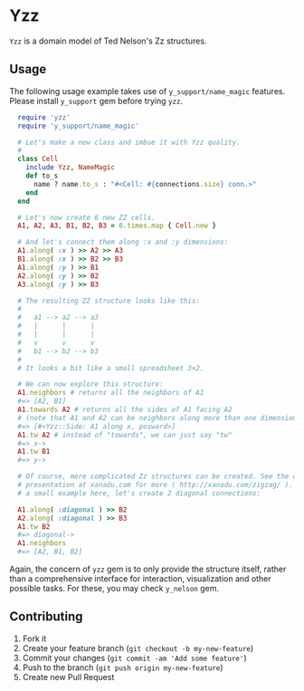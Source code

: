 # Yzz

`Yzz` is a domain model of Ted Nelson's Zz structures. 

## Usage

The following usage example takes use of `y_support/name_magic` features.
Please install `y_support` gem before trying `yzz`.
```ruby
  require 'yzz'
  require 'y_support/name_magic'

  # Let's make a new class and imbue it with Yzz quality.
  #
  class Cell
    include Yzz, NameMagic
    def to_s
      name ? name.to_s : "#<Cell: #{connections.size} conn.>"
    end
  end

  # Let's now create 6 new ZZ cells.
  A1, A2, A3, B1, B2, B3 = 6.times.map { Cell.new }

  # And let's connect them along :x and :y dimensions:
  A1.along( :x ) >> A2 >> A3
  B1.along( :x ) >> B2 >> B3
  A1.along( :y ) >> B1
  A2.along( :y ) >> B2
  A3.along( :y ) >> B3

  # The resulting ZZ structure looks like this:
  #
  #   a1 --> a2 --> a3
  #   |      |      |
  #   |      |      |
  #   v      v      v
  #   b1 --> b2 --> b3
  #
  # It looks a bit like a small spreadsheet 3×2.

  # We can now explore this structure:
  A1.neighbors # returns all the neighbors of A1
  #=> [A2, B1]
  A1.towards A2 # returns all the sides of A1 facing A2
  # (note that A1 and A2 can be neighbors along more than one dimension)
  #=> [#<Yzz::Side: A1 along x, posward>]
  A1.tw A2 # instead of "towards", we can just say "tw"
  #=> x->
  A1.tw B1
  #=> y->

  # Of course, more complicated Zz structures can be created. See the online
  # presentation at xanadu.com for more ( http://xanadu.com/zigzag/ ). For
  # a small example here, let's create 2 diagonal connections:

  A1.along( :diagonal ) >> B2
  A2.along( :diagonal ) >> B3
  A1.tw B2
  #=> diagonal->
  A1.neighbors
  #=> [A2, B1, B2]
```

Again, the concern of `yzz` gem is to only provide the structure itself,
rather than a comprehensive interface for interaction, visualization and
other possible tasks. For these, you may check `y_nelson` gem.

## Contributing

1. Fork it
2. Create your feature branch (`git checkout -b my-new-feature`)
3. Commit your changes (`git commit -am 'Add some feature'`)
4. Push to the branch (`git push origin my-new-feature`)
5. Create new Pull Request
